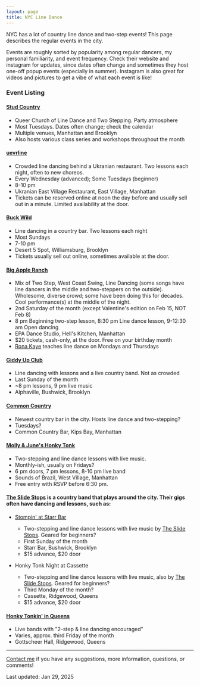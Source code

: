 ```yaml
---
layout: page
title: NYC Line Dance
---
```


NYC has a lot of country line dance and two-step events! This page describes the regular events in the city.

Events are roughly sorted by popularity among regular dancers, my personal familiarity, and event frequency. Check their website and instagram for updates, since dates often change and sometimes they host one-off popup events (especially in summer). Instagram is also great for videos and pictures to get a vibe of what each event is like!

### Event Listing

#### [Stud Country](https://studcountry.us/NYC)
- <i class="fa-fw fa-solid fa-circle-info"></i> Queer Church of Line Dance and Two Stepping. Party atmosphere
- <i class="fa-fw fa-regular fa-calendar"></i> Most Tuesdays. Dates often change; check the calendar
- <i class="fa-fw fa-solid fa-location-dot"></i> Multiple venues, Manhattan and Brooklyn
- <i class="fa-fw fa-solid fa-graduation-cap"></i> Also hosts various class series and workshops throughout the month

#### [uevrline](https://www.uevrline.nyc/)
- <i class="fa-fw fa-solid fa-circle-info"></i> Crowded line dancing behind a Ukranian restaurant. Two lessons each night, often to new choreos.
- <i class="fa-fw fa-regular fa-calendar"></i> Every Wednesday (advanced); Some Tuesdays (beginner)
- <i class="fa-fw fa-regular fa-clock"></i> 8-10 pm
- <i class="fa-fw fa-solid fa-location-dot"></i> Ukranian East Village Restaurant, East Village, Manhattan
- <i class="fa-fw fa-solid fa-ticket"></i> Tickets can be reserved online at noon the day before and usually sell out in a minute. Limited availability at the door.

#### [Buck Wild](https://www.instagram.com/buckwildline/)
- <i class="fa-fw fa-solid fa-circle-info"></i> Line dancing in a country bar. Two lessons each night
- <i class="fa-fw fa-regular fa-calendar"></i> Most Sundays
- <i class="fa-fw fa-regular fa-clock"></i> 7-10 pm
- <i class="fa-fw fa-solid fa-location-dot"></i> Desert 5 Spot, Williamsburg, Brooklyn
- <i class="fa-fw fa-solid fa-ticket"></i> Tickets usually sell out online, sometimes available at the door.

#### [Big Apple Ranch](https://www.bigappleranch.com/)
- <i class="fa-fw fa-solid fa-circle-info"></i> Mix of Two Step, West Coast Swing, Line Dancing (some songs have line dancers in the middle and two-steppers on the outside). Wholesome, diverse crowd; some have been doing this for decades. Cool performance(s) at the middle of the night.
- <i class="fa-fw fa-regular fa-calendar"></i> 2nd Saturday of the month (except Valentine's edition on Feb 15, NOT Feb 8)
- <i class="fa-fw fa-regular fa-clock"></i> 8 pm Beginning two-step lesson, 8:30 pm Line dance lesson, 9-12:30 am Open dancing
- <i class="fa-fw fa-solid fa-location-dot"></i> EPA Dance Studio, Hell's Kitchen, Manhattan
- <i class="fa-fw fa-solid fa-ticket"></i> $20 tickets, cash-only, at the door. Free on your birthday month
- <i class="fa-fw fa-solid fa-graduation-cap"></i> [Rona Kaye](https://ronakaye.com/classes/) teaches line dance on Mondays and Thursdays

#### [Giddy Up Club](https://www.instagram.com/giddyupclubnyc/)
- <i class="fa-fw fa-solid fa-circle-info"></i> Line dancing with lessons and a live country band. Not as crowded
- <i class="fa-fw fa-regular fa-calendar"></i> Last Sunday of the month
- <i class="fa-fw fa-regular fa-clock"></i> ~8 pm lessons, 9 pm live music
- <i class="fa-fw fa-solid fa-location-dot"></i> Alphaville, Bushwick, Brooklyn

#### [Common Country](https://www.instagram.com/commoncountrybar/)
- <i class="fa-fw fa-solid fa-circle-info"></i> Newest country bar in the city. Hosts line dance and two-stepping?
- <i class="fa-fw fa-regular fa-calendar"></i> Tuesdays?
- <i class="fa-fw fa-solid fa-location-dot"></i> Common Country Bar, Kips Bay, Manhattan

#### [Molly & June's Honky Tonk](https://www.instagram.com/mollyandjunes/)
- <i class="fa-fw fa-solid fa-circle-info"></i> Two-stepping and line dance lessons with live music.
- <i class="fa-fw fa-regular fa-calendar"></i> Monthly-ish, usually on Fridays?
- <i class="fa-fw fa-regular fa-clock"></i> 6 pm doors, 7 pm lessons, 8-10 pm live band
- <i class="fa-fw fa-solid fa-location-dot"></i> Sounds of Brazil, West Village, Manhattan
- <i class="fa-fw fa-solid fa-ticket"></i> Free entry with RSVP before 6:30 pm.

#### [The Slide Stops](https://www.instagram.com/the_slide_stops/) is a country band that plays around the city. Their gigs often have dancing and lessons, such as:

* [Stompin' at Starr Bar](https://www.eventbrite.com/e/the-slide-stops-present-stompin-at-starr-bar-tickets-1005454510507)
    - <i class="fa-fw fa-solid fa-circle-info"></i> Two-stepping and line dance lessons with live music by [The Slide Stops](https://www.instagram.com/the_slide_stops/). Geared for beginners?
    - <i class="fa-fw fa-regular fa-calendar"></i> First Sunday of the month
    - <i class="fa-fw fa-solid fa-location-dot"></i> Starr Bar, Bushwick, Brooklyn
    - <i class="fa-fw fa-solid fa-ticket"></i> $15 advance, $20 door

* Honky Tonk Night at Cassette
    - <i class="fa-fw fa-solid fa-circle-info"></i> Two-stepping and line dance lessons with live music, also by [The Slide Stops](https://www.instagram.com/the_slide_stops/). Geared for beginners?
    - <i class="fa-fw fa-regular fa-calendar"></i> Third Monday of the month?
    - <i class="fa-fw fa-solid fa-location-dot"></i> Cassette, Ridgewood, Queens
    - <i class="fa-fw fa-solid fa-ticket"></i> $15 advance, $20 door

#### [Honky Tonkin' in Queens](https://www.honkytonkininqueens.com/)
- <i class="fa-fw fa-solid fa-circle-info"></i> Live bands with "2-step & line dancing encouraged"
- <i class="fa-fw fa-regular fa-calendar"></i> Varies, approx. third Friday of the month
- <i class="fa-fw fa-solid fa-location-dot"></i> Gottscheer Hall, Ridgewood, Queens

---

[Contact me](https://ndimov.com/) if you have any suggestions, more information, questions, or comments!

Last updated: Jan 29, 2025